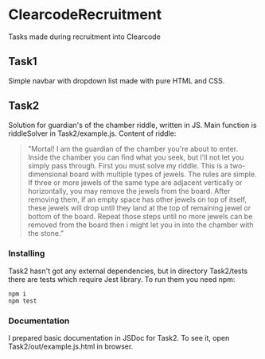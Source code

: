 # ClearcodeRecruitment

Tasks made during recruitment into Clearcode

## Task1

Simple navbar with dropdown list made with pure HTML and CSS.

## Task2

Solution for guardian's of the chamber riddle, written in JS. Main function is riddleSolver in Task2/example.js.
Content of riddle:
> "Mortal! I am the guardian of the chamber you're about to enter. Inside the
> chamber you can find what you seek, but I'll not let you simply pass through. First
> you must solve my riddle. This is a two-dimensional board with multiple types of
> jewels. The rules are simple. If three or more jewels of the same type are adjacent
> vertically or horizontally, you may remove the jewels from the board. After removing
> them, if an empty space has other jewels on top of itself, these jewels will drop until
> they land at the top of remaining jewel or bottom of the board. Repeat those steps
> until no more jewels can be removed from the board then i might let you in into the
> chamber with the stone.”

### Installing

Task2 hasn't got any external dependencies, but in directory Task2/tests there are tests which require Jest library. To run them you need npm:

```
npm i
npm test
```

### Documentation

I prepared basic documentation in JSDoc for Task2. To see it, open Task2/out/example.js.html in browser.
